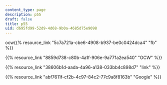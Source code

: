```yaml
---
content_type: page
description: p55
draft: false
title: p55
uid: d695fd99-52d9-4d68-9b0a-4685d75e9098
---
```

ocw{{% resource_link "5c7a721a-cbe6-4908-b937-be0c0424dca4" "fb" %}}

{{% resource_link "8859d738-c80b-4a1f-906e-9a771a2ea540" "OCW" %}}

{{% resource_link "38606b1d-aada-4a96-a138-033bb4c898d7" "link" %}}

{{% resource_link "abf7611f-cf2b-4c97-84c2-77c9a8f8163b" "Google" %}}